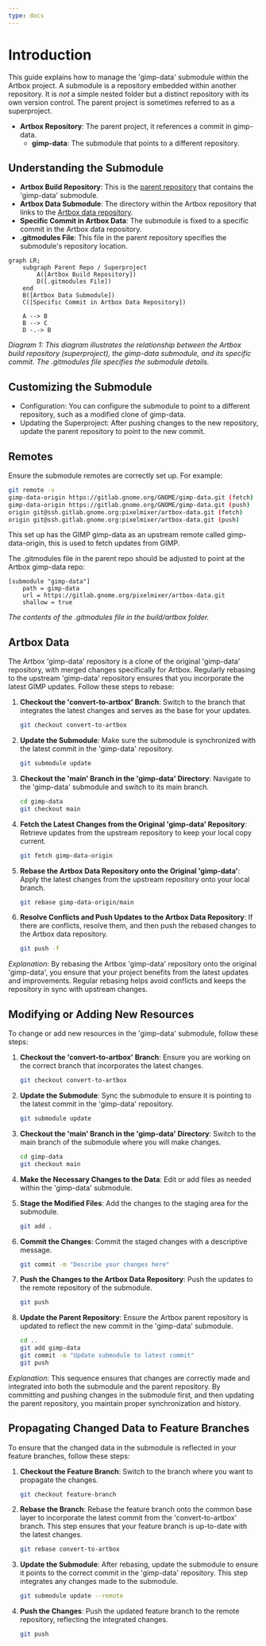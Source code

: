 ```yaml
---
type: docs
---
```


# Introduction

This guide explains how to manage the 'gimp-data' submodule within the Artbox project. A submodule is a repository embedded within another repository. It is _not_ a simple nested folder but a distinct repository with its own version control. The parent project is sometimes referred to as a superproject.

- **Artbox Repository**: The parent project, it references a commit in gimp-data.
  - **gimp-data**: The submodule that points to a different repository.

## Understanding the Submodule

- **Artbox Build Repository**: This is the [parent repository](https://gitlab.gnome.org/pixelmixer/artbox) that contains the 'gimp-data' submodule.
- **Artbox Data Submodule**: The directory within the Artbox repository that links to the [Artbox data repository](https://gitlab.gnome.org/pixelmixer/artbox-data).
- **Specific Commit in Artbox Data**: The submodule is fixed to a specific commit in the Artbox data repository.
- **.gitmodules File**: This file in the parent repository specifies the submodule's repository location.

```mermaid
graph LR;
    subgraph Parent Repo / Superproject
        A([Artbox Build Repository])
        D([.gitmodules File])
    end
    B([Artbox Data Submodule])
    C([Specific Commit in Artbox Data Repository])

    A --> B
    B --> C
    D -.-> B
```
_Diagram 1: This diagram illustrates the relationship between the Artbox build repository (superproject), the gimp-data submodule, and its specific commit. The .gitmodules file specifies the submodule details._

## Customizing the Submodule

- Configuration: You can configure the submodule to point to a different repository, such as a modified clone of gimp-data.
- Updating the Superproject: After pushing changes to the new repository, update the parent repository to point to the new commit.

## Remotes

Ensure the submodule remotes are correctly set up. For example:
```sh
git remote -v
gimp-data-origin https://gitlab.gnome.org/GNOME/gimp-data.git (fetch)
gimp-data-origin https://gitlab.gnome.org/GNOME/gimp-data.git (push)
origin git@ssh.gitlab.gnome.org:pixelmixer/artbox-data.git (fetch)
origin git@ssh.gitlab.gnome.org:pixelmixer/artbox-data.git (push)
```

This set up has the GIMP gimp-data as an upstream remote called gimp-data-origin, this is used to fetch updates from GIMP.

The .gitmodules file in the parent repo should be adjusted to point at the Artbox gimp-data repo:

```
[submodule "gimp-data"]
	path = gimp-data
	url = https://gitlab.gnome.org/pixelmixer/artbox-data.git
	shallow = true
```
_The contents of the .gitmodules file in the build/artbox folder._


## Artbox Data

The Artbox 'gimp-data' repository is a clone of the original 'gimp-data' repository, with merged changes specifically for Artbox. Regularly rebasing to the upstream 'gimp-data' repository ensures that you incorporate the latest GIMP updates. Follow these steps to rebase:

1. **Checkout the 'convert-to-artbox' Branch**: Switch to the branch that integrates the latest changes and serves as the base for your updates.
    ```sh
    git checkout convert-to-artbox
    ```

2. **Update the Submodule**: Make sure the submodule is synchronized with the latest commit in the 'gimp-data' repository.
    ```sh
    git submodule update
    ```

3. **Checkout the 'main' Branch in the 'gimp-data' Directory**: Navigate to the 'gimp-data' submodule and switch to its main branch.
    ```sh
    cd gimp-data
    git checkout main
    ```

4. **Fetch the Latest Changes from the Original 'gimp-data' Repository**: Retrieve updates from the upstream repository to keep your local copy current.
    ```sh
    git fetch gimp-data-origin
    ```

5. **Rebase the Artbox Data Repository onto the Original 'gimp-data'**: Apply the latest changes from the upstream repository onto your local branch.
    ```sh
    git rebase gimp-data-origin/main
    ```

6. **Resolve Conflicts and Push Updates to the Artbox Data Repository**: If there are conflicts, resolve them, and then push the rebased changes to the Artbox data repository.
    ```sh
    git push -f
    ```

*Explanation*: By rebasing the Artbox 'gimp-data' repository onto the original 'gimp-data', you ensure that your project benefits from the latest updates and improvements. Regular rebasing helps avoid conflicts and keeps the repository in sync with upstream changes.


## Modifying or Adding New Resources

To change or add new resources in the 'gimp-data' submodule, follow these steps:

1. **Checkout the 'convert-to-artbox' Branch**: Ensure you are working on the correct branch that incorporates the latest changes.
    ```sh
    git checkout convert-to-artbox
    ```

2. **Update the Submodule**: Sync the submodule to ensure it is pointing to the latest commit in the 'gimp-data' repository.
    ```sh
    git submodule update
    ```

3. **Checkout the 'main' Branch in the 'gimp-data' Directory**: Switch to the main branch of the submodule where you will make changes.
    ```sh
    cd gimp-data
    git checkout main
    ```

4. **Make the Necessary Changes to the Data**: Edit or add files as needed within the 'gimp-data' submodule.

5. **Stage the Modified Files**: Add the changes to the staging area for the submodule.
    ```sh
    git add .
    ```

6. **Commit the Changes**: Commit the staged changes with a descriptive message.
    ```sh
    git commit -m "Describe your changes here"
    ```

7. **Push the Changes to the Artbox Data Repository**: Push the updates to the remote repository of the submodule.
    ```sh
    git push
    ```

8. **Update the Parent Repository**: Ensure the Artbox parent repository is updated to reflect the new commit in the 'gimp-data' submodule.
    ```sh
    cd ..
    git add gimp-data
    git commit -m "Update submodule to latest commit"
    git push
    ```

*Explanation*: This sequence ensures that changes are correctly made and integrated into both the submodule and the parent repository. By committing and pushing changes in the submodule first, and then updating the parent repository, you maintain proper synchronization and history.


## Propagating Changed Data to Feature Branches

To ensure that the changed data in the submodule is reflected in your feature branches, follow these steps:

1. **Checkout the Feature Branch**: Switch to the branch where you want to propagate the changes.

    ```sh
    git checkout feature-branch
    ```

2. **Rebase the Branch**: Rebase the feature branch onto the common base layer to incorporate the latest commit from the 'convert-to-artbox' branch. This step ensures that your feature branch is up-to-date with the latest changes.

    ```sh
    git rebase convert-to-artbox
    ```

3. **Update the Submodule**: After rebasing, update the submodule to ensure it points to the correct commit in the 'gimp-data' repository. This step integrates any changes made to the submodule.

    ```sh
    git submodule update --remote
    ```

4. **Push the Changes**: Push the updated feature branch to the remote repository, reflecting the integrated changes.

    ```sh
    git push
    ```
